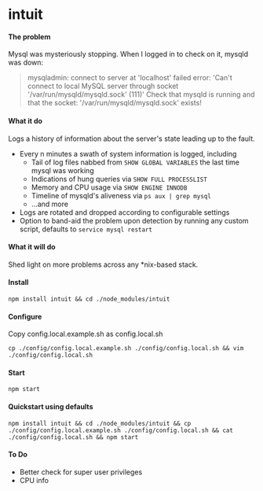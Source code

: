 intuit
======


#### The problem

Mysql was mysteriously stopping. When I logged in to check on it, mysqld was down:
> mysqladmin: connect to server at 'localhost' failed
> error: 'Can't connect to local MySQL server through socket '/var/run/mysqld/mysqld.sock' (111)'
> Check that mysqld is running and that the socket: '/var/run/mysqld/mysqld.sock' exists!


#### What it do

Logs a history of information about the server's state leading up to the fault.
- Every n minutes a swath of system information is logged, including
	- Tail of log files nabbed from ```SHOW GLOBAL VARIABLES``` the last time mysql was working
	- Indications of hung queries via ```SHOW FULL PROCESSLIST```
	- Memory and CPU usage via ```SHOW ENGINE INNODB```
	- Timeline of mysqld's aliveness via ```ps aux | grep mysql```
	- ...and more
- Logs are rotated and dropped according to configurable settings
- Option to band-aid the problem upon detection by running any custom script, defaults to ```service mysql restart```


#### What it will do

Shed light on more problems across any *nix-based stack.


#### Install

```
npm install intuit && cd ./node_modules/intuit
```


#### Configure

Copy config.local.example.sh as config.local.sh
```
cp ./config/config.local.example.sh ./config/config.local.sh && vim ./config/config.local.sh
```


#### Start

```
npm start
```


#### Quickstart using defaults

```
npm install intuit && cd ./node_modules/intuit && cp ./config/config.local.example.sh ./config/config.local.sh && cat ./config/config.local.sh && npm start
```


#### To Do
- Better check for super user privileges
- CPU info

